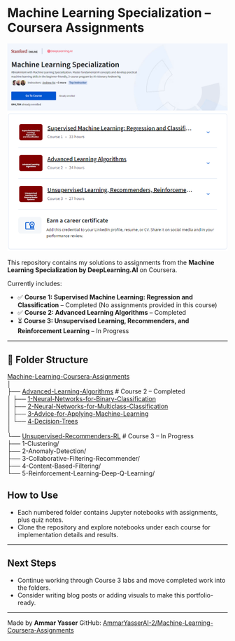 
# Machine Learning Specialization – Coursera Assignments
![alt text](image.png)
![alt text](image-1.png)

This repository contains my solutions to assignments from the **Machine Learning Specialization by DeepLearning.AI** on Coursera.

Currently includes:
- ✅ **Course 1: Supervised Machine Learning: Regression and Classification** – Completed (No assignments provided in this course)
- ✅ **Course 2: Advanced Learning Algorithms** – Completed
- ⏳ **Course 3: Unsupervised Learning, Recommenders, and Reinforcement Learning** – In Progress

---

## 📂 Folder Structure

[Machine-Learning-Coursera-Assignments](https://github.com/AmmarYasserAI-2/Machine-Learning-Coursera-Assignments)  
│  
├── [Advanced-Learning-Algorithms](https://github.com/AmmarYasserAI-2/Machine-Learning-Coursera-Assignments/tree/main/Advanced%20Learning%20algorithms%20course)                 # Course 2 – Completed  
│   ├── [1-Neural-Networks-for-Binary-Classification](https://github.com/AmmarYasserAI-2/Machine-Learning-Coursera-Assignments/tree/main/Advanced%20Learning%20algorithms%20course/1.%20Neural%20Networks%20for%20Binary%20Classification)  
│   ├── [2-Neural-Networks-for-Multiclass-Classification](https://github.com/AmmarYasserAI-2/Machine-Learning-Coursera-Assignments/tree/main/Advanced%20Learning%20algorithms%20course/2.%20Neural%20Networks%20for%20Multiclass%20Classification)  
│   ├── [3-Advice-for-Applying-Machine-Learning](https://github.com/AmmarYasserAI-2/Machine-Learning-Coursera-Assignments/tree/main/Advanced%20Learning%20algorithms%20course/3.%20Advice%20for%20Applying%20Machine%20Learning)  
│   └── [4-Decision-Trees](https://github.com/AmmarYasserAI-2/Machine-Learning-Coursera-Assignments/tree/main/Advanced%20Learning%20algorithms%20course/4.%20Decision%20Trees)  
│  
└── [Unsupervised-Recommenders-RL](https://github.com/AmmarYasserAI-2/Machine-Learning-Coursera-Assignments/tree/main/Unsupervised%20Learning%2C%20Recommenders%2C%20and%20Reinforcement%20Learning)                 # Course 3 – In Progress  
    ├── 1-Clustering/  
    ├── 2-Anomaly-Detection/  
    ├── 3-Collaborative-Filtering-Recommender/  
    ├── 4-Content-Based-Filtering/  
    └── 5-Reinforcement-Learning-Deep-Q-Learning/  


##  How to Use

* Each numbered folder contains Jupyter notebooks with assignments, plus quiz notes.
* Clone the repository and explore notebooks under each course for implementation details and results.

---

##  Next Steps

* Continue working through Course 3 labs and move completed work into the folders.
* Consider writing blog posts or adding visuals to make this portfolio-ready.

---

Made by **Ammar Yasser**
GitHub: [AmmarYasserAI-2/Machine-Learning-Coursera-Assignments](https://github.com/AmmarYasserAI-2/Machine-Learning-Coursera-Assignments)
